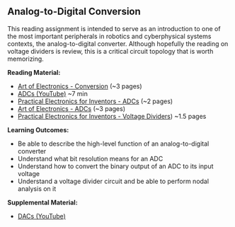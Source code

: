 <link rel="stylesheet" type="text/css" href="../../assets/css/styles.css">

## Analog-to-Digital Conversion

This reading assignment is intended to serve as an introduction to one of the most important peripherals in robotics and cyberphysical systems contexts, the analog-to-digital converter. Although hopefully the reading on voltage dividers is review, this is a critical circuit topology that is worth memorizing.

**Reading Material:**
- [Art of Electronics - Conversion](assets/ArtOfElectronics_Conversion.pdf) (~3 pages)
- [ADCs (YouTube)](https://www.youtube.com/watch?v=EnfjYwe2A0w) ~7 min
- [Practical Electronics for Inventors - ADCs](assets/PracticalElectronics_ADC.pdf) (~2 pages)
- [Art of Electronics - ADCs](assets/ArtOfElectronics_ADC.pdf) (~3 pages)
- [Practical Electronics for Inventors - Voltage Dividers](assets/PracticalElectronics_VoltDivider.pdf)) ~1.5 pages

**Learning Outcomes:**
- Be able to describe the high-level function of an analog-to-digital converter
- Understand what bit resolution means for an ADC
- Understand how to convert the binary output of an ADC to its input voltage
- Understand a voltage divider circuit and be able to perform nodal analysis on it

**Supplemental Material:**
- [DACs (YouTube)](https://www.youtube.com/watch?v=Y2OPnrgb0pY)
